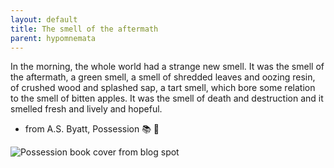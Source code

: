 ```yaml
---
layout: default
title: The smell of the aftermath
parent: hypomnemata
---
```

In the morning, the whole world had a strange new smell. It was the smell of the aftermath, a green smell, a smell of shredded leaves and oozing resin, of crushed wood and splashed sap, a tart smell, which bore some relation to the smell of bitten apples. It was the smell of death and destruction and it smelled fresh and lively and hopeful.

- from A.S. Byatt, Possession 📚 💬

 ![Possession book cover from blog spot]( https://7robots.micro.blog/uploads/2024/3abe521a8d.jpg "Possession book cover from blogspot")
